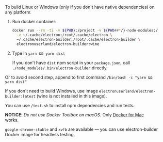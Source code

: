 To build Linux or Windows (only if you don't have native dependencies) on any platform:

1. Run docker container:

   ```sh
   docker run --rm -ti -v ${PWD}:/project -v ${PWD##*/}-node-modules:/project/node_modules \
     -v ~/.cache/electron:/root/.cache/electron \
     ~/.cache/electron-builder:/root/.cache/electron-builder \
     electronuserland/electron-builder:wine
   ```
   
2. Type in `yarn && yarn dist`
   
   If you don't have `dist` npm script in your `package.json`, call `./node_modules/.bin/electron-builder` directly.

Or to avoid second step, append to first command `/bin/bash -c "yarn && yarn dist"`

If you don't need to build Windows, use image `electronuserland/electron-builder:latest` (wine is not installed in this image).

You can use `/test.sh` to install npm dependencies and run tests.

**NOTICE**: _Do not use Docker Toolbox on macOS._ Only [Docker for Mac](https://docs.docker.com/engine/installation/mac/docker.md#/docker-for-mac) works.

`google-chrome-stable` and `xvfb` are available — you can use electron-builder Docker image for headless testing.